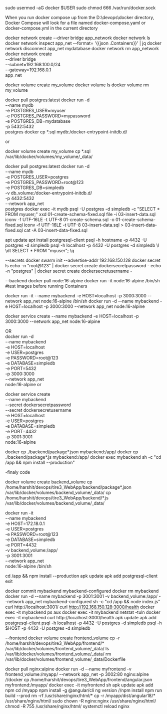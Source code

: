 sudo usermod -aG docker $USER
sudo chmod 666 /var/run/docker.sock

When you run docker compose up from the D:\devops\docker directory, Docker Compose will look for a file named docker-compose.yaml or docker-compose.yml in the current directory


docker network create --driver bridge app_network
docker network ls
docker network inspect app_net --format= '{{json .Containers}}' | jq
docker network disconnect app_net mydatabase
docker network rm app_network
docker network create \
  --driver bridge \
  --subnet=192.168.100.0/24 \
  --gateway=192.168.0.1 \
  app_net

docker volume create my_volume
docker volume ls
docker volume rm my_volume

docker pull postgres:latest
docker run -d \
  --name mydb \
  -e POSTGRES_USER=myuser \
  -e POSTGRES_PASSWORD=mypassword \
  -e POSTGRES_DB=mydatabase \
  -p 5432:5432 \
  postgres 
docker cp *.sql mydb:/docker-entrypoint-initdb.d/

or

docker volume create my_volume
cp *.sql /var/lib/docker/volumes/my_volume/_data/

docker pull postgres:latest
docker run -d \
  --name mydb \
  -e POSTGRES_USER=postgres \
  -e POSTGRES_PASSWORD=root@123 \
  -e POSTGRES_DB=simpledb \
  -v db_volume:/docker-entrypoint-initdb.d/ \
  -p 4432:5432 \
  --network app_net \
  postgres 
docker exec -it mydb psql -U postgres -d simpledb -c "SELECT * FROM myuser;"
xxd 01-create-schema-fixed.sql
file -i 03-insert-data.sql
iconv -f UTF-16LE -t UTF-8 01-create-schema.sql -o 01-create-schema-fixed.sql
iconv -f UTF-16LE -t UTF-8 03-insert-data.sql > 03-insert-data-fixed.sql
cat -A 03-insert-data-fixed.sql

apt update
apt install postgresql-client
psql -h hostname -p 4432 -U postgres -d simpledb
psql -h localhost -p 4432 -U postgres -d simpledb
\l
\dt
SELECT * FROM "myuser";
\q

--secrets
docker swarm init --advertise-addr 192.168.150.128
docker secret ls
echo -n "root@123" | docker secret create dockersecretpassword -
echo -n "postgres" | docker secret create dockersecretusername -

--backend
docker pull node:16-alpine
docker run -it node:16-alpine /bin/sh #test images before running Containers

docker run -it --name mybackend -e HOST=localhost -p 3000:3000 --network app_net node:16-alpine /bin/sh
docker run -d --name mybackend -e HOST=localhost -p 3000:3000 --network app_net node:16-alpine

docker service create --name mybackend -e HOST=localhost -p 3000:3000 --network app_net node:16-alpine

OR  
docker run -d \
  --name mybackend \
  -e HOST=localhost \
  -e USER=postgres \
  -e PASSWORD=root@123 \
  -e DATABASE=simpledb \
  -e PORT=5432 \
  -p 3000:3000 \
  --network app_net \
  node:16-alpine
or

docker service create \
  --name mybackend \
  --secret dockersecretpassword \
  --secret dockersecretusername \
  -e HOST=localhost \
  -e USER=postgres \
  -e DATABASE=simpledb \
  -e PORT=4432 \
  -p 3001:3001 \
  node:16-alpine

docker cp ./backend/package*.json mybackend:/app/
docker cp ./backend/package*.js mybackend:/app/
docker exec mybackend sh -c "cd /app && npm install --production"

-finaly code 

docker volume create backend_volume
cp /home/harshit/devops/tire3_WebApp/backend/package*.json /var/lib/docker/volumes/backend_volume/_data/
cp /home/harshit/devops/tire3_WebApp/backend/*.js /var/lib/docker/volumes/backend_volume/_data/

docker run -it \
  --name mybackend \
  -e HOST=172.18.0.1 \
  -e USER=postgres \
  -e PASSWORD=root@123 \
  -e DATABASE=simpledb \
  -e PORT=4432 \
  -v backend_volume:/app/ \
  -p 3001:3001 \
  --network app_net \
  node:16-alpine /bin/sh

cd /app && npm install --production
apk update
apk add postgresql-client
exit

docker commit mybackend mybackend-configured
docker rm mybackend
docker run -d --name mybackend -p 3001:3001 -v backend_volume:/app/ --network app_net mybackend-configured sh -c "cd /app && node index.js"
curl http://localhost:3001/
curl http://192.168.150.128:3000/health
docker exec -it mybackend ps aux
docker exec -it mybackend netstat -tuln
docker exec -it mybackend curl http://localhost:3000/health
apk update
apk add postgresql-client
psql -h localhost -p 4432 -U postgres -d simpledb
psql -h $HOST -p 4432 -U postgres -d simpledb


--frontend
docker volume create frontend_volume
cp -r /home/harshit/devops/tire3_WebApp/frontend/* /var/lib/docker/volumes/frontend_volume/_data/
ls /var/lib/docker/volumes/frontend_volume/_data/
rm /var/lib/docker/volumes/frontend_volume/_data/Dockerfile

docker pull nginx:alpine
docker run -d --name myfrontend -v frontend_volume:/myapp/ --network app_net -p 3002:80 nginx:alpine
//docker cp /home/harshit/devops/tire3_WebApp/frontend/angular.json myfrontend:/myapp/
docker exec -it myfrontend sh
apk update
apk add npm
cd /myapp
npm install -g @angular/cli
ng version
//npm install
npm run build --prod
rm -rf /usr/share/nginx/html/*
cp -r /myapp/dist/angular18/* /usr/share/nginx/html/
sudo chown -R nginx:nginx /usr/share/nginx/html/
chmod -R 755 /usr/share/nginx/html/
systemctl reload nginx





